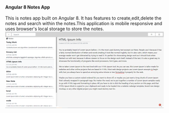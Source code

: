 #### Angular 8 Notes App <br>
This is notes app built on Angular 8. It has features to create,edit,delete the notes and search within the notes.This application is mobile responsive and uses browser's local storage to store the notes.
<img src="Angular 8 Notes.png" />

